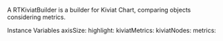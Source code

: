 A RTKiviatBuilder is a builder for Kiviat Chart, comparing objects considering metrics.

Instance Variables
	axisSize:		<Object>
	highlight:		<Object>
	kiviatMetrics:		<Object>
	kiviatNodes:		<Object>
	metrics:		<Object>
	objects:		<Object>
	shapes:		<Object>

axisSize
	- xxxxx

highlight
	- xxxxx

kiviatMetrics
	- xxxxx

kiviatNodes
	- xxxxx

metrics
	- xxxxx

objects
	- xxxxx

shapes
	- xxxxx
